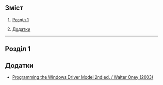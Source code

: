 ## Зміст
1. [Розділ 1](#r1)

15. [Додатки](#extras)
______


## <a name="r1">Розділ 1</a>

## <a name="extras">Додатки</a>
- [Programming the Windows Driver Model 2nd ed. / Walter Oney (2003)](extras1/)